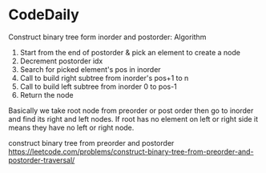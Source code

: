 # CodeDaily
Construct binary tree form inorder and postorder:
Algorithm
1. Start from the end of postorder & pick an element to create a node
2. Decrement postorder idx
3. Search for picked element's pos in inorder
4. Call to build right subtree from inorder's pos+1 to n
5. Call to build left subtree from inorder 0 to pos-1
6. Return the node

Basically we take root node from preorder or post order then go to inorder and find its right and left nodes. If root has no element on left or right side it means they have no left or right node.

construct binary tree from preorder and postorder
https://leetcode.com/problems/construct-binary-tree-from-preorder-and-postorder-traversal/

